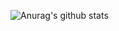 ![Anurag's github stats](https://github-readme-stats.vercel.app/api?username=ksh-code&count_private=true&show_icons=true)
